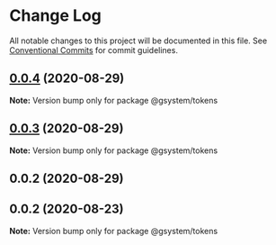 # Change Log

All notable changes to this project will be documented in this file.
See [Conventional Commits](https://conventionalcommits.org) for commit guidelines.

## [0.0.4](https://github.com/gstudioapp/gsystem/compare/@gsystem/tokens@0.0.3...@gsystem/tokens@0.0.4) (2020-08-29)

**Note:** Version bump only for package @gsystem/tokens





## [0.0.3](https://github.com/gstudioapp/gsystem/compare/@gsystem/tokens@0.0.2...@gsystem/tokens@0.0.3) (2020-08-29)

**Note:** Version bump only for package @gsystem/tokens





## 0.0.2 (2020-08-29)



## 0.0.2 (2020-08-23)

**Note:** Version bump only for package @gsystem/tokens
